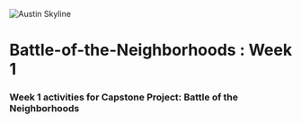 ![Austin Skyline](https://images.assetsdelivery.com/compings_v2/ongkachakon/ongkachakon1704/ongkachakon170400085.jpg)
# Battle-of-the-Neighborhoods : Week 1
### Week 1 activities for Capstone Project: Battle of the Neighborhoods

